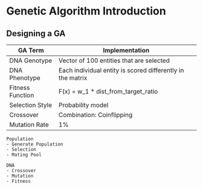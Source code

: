 # Genetic Algorithm Introduction

## Designing a GA

| GA Term           | Implementation                                              |
| ---               | ----------------------------------------------------------- |
| DNA Genotype      | Vector of 100 entities that are selected                    |
| DNA Phenotype     | Each individual entity is scored differently in the matrix  |
| Fitness Function  | F(x) = w_1 * dist_from_target_ratio                         |
| Selection Style   | Probability model                                           |
| Crossover         | Combination: Coinflipping                                   |
| Mutation Rate     | 1%                                                          |

```
Population
- Generate Population
- Selection
- Mating Pool

```

```
DNA
- Crossover
- Mutation
- Fitness

```